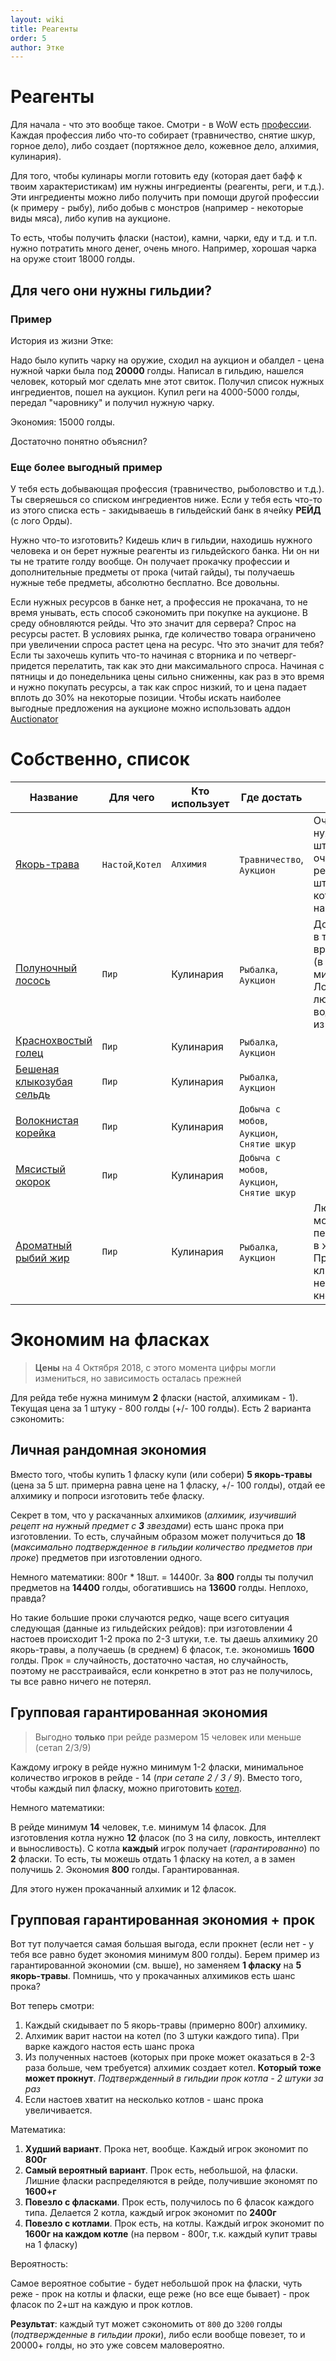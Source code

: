 ```yaml
---
layout: wiki
title: Реагенты
order: 5
author: Этке
---
```


# Реагенты

Для начала - что это вообще такое. Смотри - в WoW есть [профессии](https://ru.wowhead.com/profession-guides).
Каждая профессия либо что-то собирает (травничество, снятие шкур, горное дело), либо создает (портяжное дело, кожевное дело, алхимия, кулинария).

Для того, чтобы кулинары могли готовить еду (которая дает бафф к твоим характеристикам) им нужны ингредиенты (реагенты, реги, и т.д.).
Эти ингредиенты можно либо получить при помощи другой профессии (к примеру - рыбу), либо добыв с монстров (например - некоторые виды мяса), либо купив на аукционе.

То есть, чтобы получить фласки (настои), камни, чарки, еду и т.д. и т.п. нужно потратить много денег, очень много. Например, хорошая чарка на оруже стоит 18000 голды.

## Для чего они нужны гильдии?

### Пример

История из жизни Этке:

Надо было купить чарку на оружие, сходил на аукцион и обалдел - цена нужной чарки была под **20000** голды.
Написал в гильдию, нашелся человек, который мог сделать мне этот свиток. Получил список нужных ингредиентов, пошел на аукцион.
Купил реги на 4000-5000 голды, передал "чаровнику" и получил нужную чарку.

Экономия: 15000 голды.

Достаточно понятно объяснил?

### Еще более выгодный пример

У тебя есть добывающая профессия (травничество, рыболовство и т.д.). Ты сверяешься со списком ингредиентов ниже. Если у тебя есть что-то из этого списка есть - закидываешь в гильдейский банк в ячейку **РЕЙД** (с лого Орды).

Нужно что-то изготовить? Кидешь клич в гильдии, находишь нужного человека и он берет нужные реагенты из гильдейского банка. Ни он ни ты не тратите голду вообще. Он получает прокачку профессии и дополнительные предметы от прока (читай гайды), ты получаешь нужные тебе предметы, абсолютно бесплатно. Все довольны.

Если нужных ресурсов в банке нет, а профессия не прокачана, то не время унывать, есть способ сэкономить при покупке на аукционе. В среду обновляются рейды. Что это значит для сервера? Спрос на ресурсы растет. В условиях рынка, где количество товара ограничено при увеличении спроса растет цена на ресурс. Что это значит для тебя? Если ты захочешь купить что-то начиная с вторника и по четверг-придется перелатить, так как это дни максимального спроса. Начиная с пятницы и до понедельника цены сильно сниженны, как раз в это время и нужно покупать ресурсы, а так как спрос низкий, то и цена падает вплоть до 30% на некоторые позиции. Чтобы искать наиболее выгодные предложения на аукционе можно использовать аддон [Auctionator](https://wow.curseforge.com/projects/auctionator/files/2609812)

# Собственно, список

| Название | Для чего | Кто использует | Где достать | Заметка |
|---------------------------|--------------|----------------|------------------------------------|-----------------------------------------------------------------------------------------|
| [Якорь-трава](https://ru.wowhead.com/object=276242) | `Настой`,`Котел` | `Алхимия` | `Травничество`, `Аукцион` | Очень нужная штука. И очень редкая. 60 штук на котел, 5 штук на фласку. |
| [Полуночный лосось](https://ru.wowhead.com/item=162515) | `Пир` | Кулинария | `Рыбалка`, `Аукцион` | Добывается в темное время суток (в игровом мире). Ловится с любого водоема, не из лунок |
| [Краснохвостый голец](https://ru.wowhead.com/item=152549) | `Пир` | Кулинария | `Рыбалка`, `Аукцион` |  |
| [Бешеная клыкозубая сельдь](https://ru.wowhead.com/item=152545) | `Пир` | Кулинария | `Рыбалка`, `Аукцион` |  |
| [Волокнистая корейка](https://ru.wowhead.com/item=154897) | `Пир` | Кулинария | `Добыча с мобов`, `Аукцион`, `Снятие шкур` |  |
| [Мясистый окорок](https://ru.wowhead.com/item=154898) | `Пир` | Кулинария | `Добыча с мобов`, `Аукцион`, `Снятие шкур` |  |
| [Ароматный рыбий жир](https://ru.wowhead.com/item=160711) | `Пир` | Кулинария | `Рыбалка`, `Аукцион` | Любую рыбу можно переработать в жир. Просто кликни по ней правой кнопкой |

# Экономим на фласках

> **Цены** на 4 Октября 2018, с этого момента цифры могли измениться, но зависимость осталась прежней

Для рейда тебе нужна минимум **2** фласки (настой, алхимикам - 1). Текущая цена за 1 штуку - 800 голды (+/- 100 голды). Есть 2 варианта сэкономить:

## Личная рандомная экономия

Вместо того, чтобы купить 1 фласку купи (или собери) **5 якорь-травы** (цена за 5 шт. примерна равна цене на 1 фласку, +/- 100 голды),
отдай ее алхимику и попроси изготовить тебе фласку.

Секрет в том, что у раскачанных алхимиков (_алхимик, изучивший рецепт на нужный предмет с **3** звездами_) есть шанс прока при изготовлении.
То есть, случайным образом может получиться до **18** (_максимально подтвержденное в гильдии количество предметов при проке_) предметов при изготовлении одного.

Немного математики: 800г * 18шт. = 14400г. За **800** голды ты получил предметов на **14400** голды, обогатившись на **13600** голды. Неплохо, правда?

Но такие большие проки случаются редко, чаще всего ситуация следующая (данные из гильдейских рейдов): при изготовлении 4 настоев происходит 1-2 прока по 2-3 штуки, т.е. ты даешь алхимику 20 якорь-травы, а получаешь (в среднем) 6 фласок, т.е. экономишь **1600** голды. Прок = случайность, достаточно частая, но случайность, поэтому не расстраивайся, если конкретно в этот раз не получилось, ты все равно ничего не потерял.

## Групповая гарантированная экономия

> Выгодно **только** при рейде размером 15 человек или меньше (сетап 2/3/9)

Каждому игроку в рейде нужно минимум 1-2 фласки, минимальное количество игроков в рейде - 14 (_при сетапе 2 / 3 / 9_). Вместо того, чтобы каждый пил фласку, можно приготовить [котел](https://ru.wowhead.com/spell=276977).

Немного математики:

В рейде минимум **14** человек, т.е. минимум 14 фласок. Для изготовления котла нужно **12** фласок (по 3 на силу, ловкость, интеллект и выносливость). С котла **каждый** игрок получает (_гарантированно_) по **2** фласки. То есть, ты можешь отдать 1 фласку на котел, а в замен получишь 2. Экономия **800** голды. Гарантированная.

Для этого нужен прокачанный алхимик и 12 фласок.

## Групповая гарантированная экономия + прок

Вот тут получается самая большая выгода, если прокнет (если нет - у тебя все равно будет экономия минимум 800 голды).
Берем пример из гарантированной экономии (см. выше), но заменяем **1 фласку** на **5 якорь-травы**. Помнишь, что у прокачанных алхимиков есть шанс прока?

Вот теперь смотри:

1. Каждый скидывает по 5 якорь-травы (примерно 800г) алхимику.
2. Алхимик варит настои на котел (по 3 штуки каждого типа). При варке каждого настоя есть шанс прока
3. Из полученных настоев (которых при проке может оказаться в 2-3 раза больше, чем требуется) алхимик создает котел. **Который тоже может прокнут**. _Подтвержденный в гильдии прок котла - 2 штуки за раз_
4. Если настоев хватит на несколько котлов - шанс прока увеличивается.

Математика:

1. **Худший вариант**. Прока нет, вообще. Каждый игрок экономит по **800г**
2. **Самый вероятный вариант**. Прок есть, небольшой, на фласки. Лишние фласки распределяются в рейде, получившие экономят по **1600+г**
3. **Повезло с фласками**. Прок есть, получилось по 6 фласок каждого типа. Делается 2 котла, каждый игрок экономит по **2400г**
4. **Повезло с котлами**. Прок есть, на котлы. Каждый игрок экономит по **1600г на каждом котле** (на первом - 800г, т.к. каждый купит травы на 1 фласку)

Вероятность:

Самое вероятное событие - будет небольшой прок на фласки, чуть реже - прок на котлы и фласки, еще реже (но все еще бывает) - прок фласок по 2+шт на каждую и прок котлов.


**Результат**: каждый тут может сэкономить от `800` до `3200` голды (_подтвержденные в гильдии проки_), либо если вообще повезет, то и 20000+ голды, но это уже совсем маловероятно.
